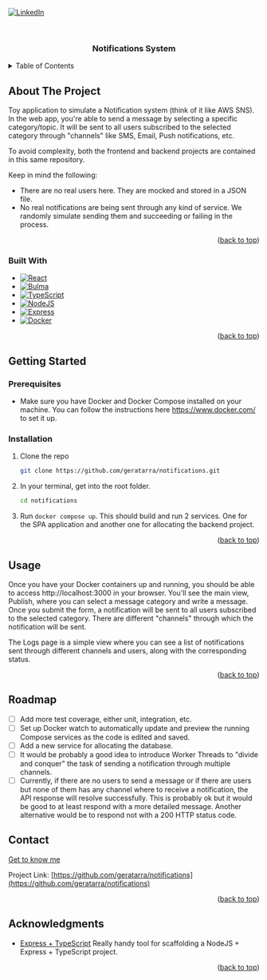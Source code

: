 <!-- Improved compatibility of back to top link: See: https://github.com/othneildrew/Best-README-Template/pull/73 -->
<a name="readme-top"></a>

[![LinkedIn][linkedin-shield]][linkedin-url]

<!-- PROJECT LOGO -->
<br />
<div align="center">
  <h3 align="center">Notifications System</h3>
</div>


<!-- TABLE OF CONTENTS -->
<details>
  <summary>Table of Contents</summary>
  <ol>
    <li>
      <a href="#about-the-project">About The Project</a>
      <ul>
        <li><a href="#built-with">Built With</a></li>
      </ul>
    </li>
    <li>
      <a href="#getting-started">Getting Started</a>
      <ul>
        <li><a href="#prerequisites">Prerequisites</a></li>
        <li><a href="#installation">Installation</a></li>
      </ul>
    </li>
    <li><a href="#usage">Usage</a></li>
    <li><a href="#roadmap">Roadmap</a></li>
    <li><a href="#contact">Contact</a></li>
    <li><a href="#acknowledgments">Acknowledgments</a></li>
  </ol>
</details>


<!-- ABOUT THE PROJECT -->
## About The Project

Toy application to simulate a Notification system (think of it like AWS SNS). In the web app, you're able to send a message by selecting a specific category/topic. It will be sent to all users subscribed to the selected category through "channels" like SMS, Email, Push notifications, etc.

To avoid complexity, both the frontend and backend projects are contained in this same repository.

Keep in mind the following:

- There are no real users here. They are mocked and stored in a JSON file.
- No real notifications are being sent through any kind of service. We randomly simulate sending them and succeeding or failing in the process.

<p align="right">(<a href="#readme-top">back to top</a>)</p>


### Built With

* [![React][React.js]][React-url]
* [![Bulma][Bulma.css]][Bulma-url]
* [![TypeScript][TypeScript-badge]][TypeScript-url]
* [![NodeJS][NodeJS-badge]][NodeJS-url]
* [![Express][Express-badge]][Express-url]
* [![Docker][Docker-badge]][Docker-url]


<p align="right">(<a href="#readme-top">back to top</a>)</p>


<!-- GETTING STARTED -->
## Getting Started
### Prerequisites
- Make sure you have Docker and Docker Compose installed on your machine. You can follow the instructions here https://www.docker.com/ to set it up.

### Installation

1. Clone the repo
   ```sh
   git clone https://github.com/geratarra/notifications.git
   ```
2. In your terminal, get into the root folder.
   ```sh
   cd notifications
   ```
3. Run `docker compose up`. This should build and run 2 services. One for the SPA application and another one for allocating the backend project.


<p align="right">(<a href="#readme-top">back to top</a>)</p>



<!-- USAGE EXAMPLES -->
## Usage
Once you have your Docker containers up and running, you should be able to access http://localhost:3000 in your browser. You'll see the main view, Publish, where you can select a message category and write a message. Once you submit the form, a notification will be sent to all users subscribed to the selected category. There are different "channels" through which the notification will be sent.

The Logs page is a simple view where you can see a list of notifications sent through different channels and users, along with the corresponding status.

<p align="right">(<a href="#readme-top">back to top</a>)</p>



<!-- ROADMAP -->
## Roadmap
- [ ] Add more test coverage, either unit, integration, etc.
- [ ] Set up Docker watch to automatically update and preview the running Compose services as the code is edited and saved.
- [ ] Add a new service for allocating the database.
- [ ] It would be probably a good idea to introduce Worker Threads to "divide and conquer" the task of sending a notification through multiple channels.
- [ ] Currently, if there are no users to send a message or if there are users but none of them has any channel where to receive a notification, the API response will resolve successfully. This is probably ok but it would be good to at least respond with a more detailed message. Another alternative would be to respond not with a 200 HTTP status code.

<!-- CONTACT -->
## Contact

[Get to know me](https://geratarra.github.io/)

Project Link: [https://github.com/geratarra/notifications](https://github.com/geratarra/notifications)

<p align="right">(<a href="#readme-top">back to top</a>)</p>

<!-- ACKNOWLEDGMENTS -->
## Acknowledgments

* [Express + TypeScript](https://github.com/seanpmaxwell/express-generator-typescript) Really handy tool for scaffolding a NodeJS + Express + TypeScript project.

<p align="right">(<a href="#readme-top">back to top</a>)</p>


<!-- MARKDOWN LINKS & IMAGES -->
<!-- https://www.markdownguide.org/basic-syntax/#reference-style-links -->
[linkedin-shield]: https://img.shields.io/badge/-LinkedIn-black.svg?style=for-the-badge&logo=linkedin&colorB=555
[linkedin-url]: https://linkedin.com/in/gerardotarragona
[React.js]: https://img.shields.io/badge/React-20232A?style=for-the-badge&logo=react&logoColor=61DAFB
[React-url]: https://reactjs.org/
[Bulma-url]: https://bulma.io/
[Bulma.css]: https://img.shields.io/badge/Bulma-black?style=for-the-badge&logo=bulma
[TypeScript-badge]: https://img.shields.io/badge/TypeScript-black?style=for-the-badge&logo=typescript
[TypeScript-url]: https://www.typescriptlang.org/
[NodeJS-url]: https://nodejs.org/en
[NodeJS-badge]: https://img.shields.io/badge/Node.js-43853D?style=for-the-badge&logo=node.js&logoColor=white
[Express-url]: https://expressjs.com/
[Express-badge]: https://img.shields.io/badge/Express.js-404D59?style=for-the-badge
[Docker-url]: https://www.docker.com/
[Docker-badge]: https://img.shields.io/badge/Docker-blue?style=for-the-badge&logo=docker

